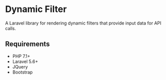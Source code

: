 # Dynamic Filter
A Laravel library for rendering dynamic filters that provide input data for API calls.

## Requirements
* PHP 7.1+
* Laravel 5.6+
* JQuery
* Bootstrap